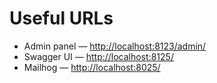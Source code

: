 # Useful URLs

* Admin panel — [http://localhost:8123/admin/](http://localhost:8123/admin/)
* Swagger UI — [http://localhost:8125/](http://localhost:8125/)
* Mailhog — [http://localhost:8025/](http://localhost:8025/)
